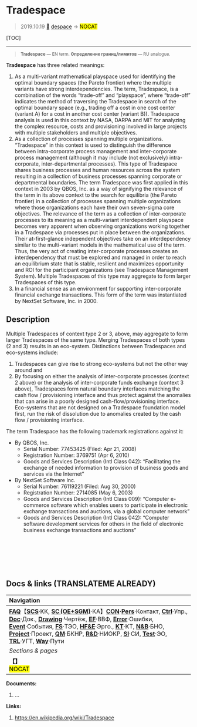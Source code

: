 # Tradespace
> 2019.10.19 [🚀](../index/index.md) [despace](index.md) → **[](.md)** <mark>NOCAT</mark>

[TOC]

---

> <small>**Tradespace** — EN term. **Определение границ/лимитов** — RU analogue.</small>

**Tradespace** has three related meanings:

   1. As a multi-variant mathematical playspace used for identifying the optimal boundary spaces (the Pareto frontier) where the multiple variants have strong interdependencies. The term, Tradespace, is a combination of the words “trade-off” and “playspace”, where “trade-off” indicates the method of traversing the Tradespace in search of the optimal boundary space (e.g., trading off a cost in one cost center (variant A) for a cost in another cost center (variant B)). Tradespace analysis is used in this context by NASA, DARPA and MIT for analyzing the complex resource, costs and provisioning involved in large projects with multiple stakeholders and multiple objectives.
   1. As a collection of processes spanning multiple organizations. “Tradespace” in this context is used to distinguish the difference between intra-corporate process management and inter-corporate process management (although it may include (not exclusively) intra-corporate, inter-departmental processes). This type of Tradespace shares business processes and human resources across the system resulting in a collection of business processes spanning corporate or departmental boundaries. The term Tradespace was first applied in this context in 2003 by QBOS, Inc. as a way of signifying the relevance of the term in its above context to the search for equilibria (the Pareto frontier) in a collection of processes spanning multiple organizations where those organizations each have their own seven-sigma core objectives. The relevance of the term as a collection of inter-corporate processes to its meaning as a multi-variant interdependent playspace becomes very apparent when observing organizations working together in a Tradespace via processes put in place between the organizations. Their at-first-glance independent objectives take on an interdependency similar to the multi-variant models in the mathematical use of the term. Thus, the very act of creating inter-corporate processes creates an interdependency that must be explored and managed in order to reach an equilibrium state that is stable, resilient and maximizes opportunity and ROI for the participant organizations (see Tradespace Management System). Multiple Tradespaces of this type may aggregate to form larger Tradespaces of this type.
   1. In a financial sense as an environment for supporting inter-corporate financial exchange transactions. This form of the term was instantiated by NextSet Software, Inc. in 2000.



## Description
Multiple Tradespaces of context type 2 or 3, above, may aggregate to form larger Tradespaces of the same type. Merging Tradespaces of both types (2 and 3) results in an eco-system. Distinctions between Tradespaces and eco-systems include:

   1. Tradespaces can give rise to strong eco-systems but not the other way around and
   1. By focusing on either the analysis of inter-corporate processes (context 2 above) or the analysis of inter-corporate funds exchange (context 3 above), Tradespaces form natural boundary interfaces matching the cash flow / provisioning interface and thus protect against the anomalies that can arise in a poorly designed cash-flow/provisioning interface. Eco-systems that are not designed on a Tradespace foundation model first, run the risk of dissolution due to anomalies created by the cash flow / provisioning interface.

The term Tradespace has the following trademark registrations against it:

   - By QBOS, Inc.
      - Serial Number: 77453425 (Filed: Apr 21, 2008)
      - Registration Number: 3769751 (Apr 6, 2010)
      - Goods and Services Description (Intl Class 042): “Facilitating the exchange of needed information to provision of business goods and services via the Internet”
   - By NextSet Software Inc.
      - Serial Number: 76119221 (Filed: Aug 30, 2000)
      - Registration Number: 2714085 (May 6, 2003)
      - Goods and Services Description (Intl Class 009): “Computer e-commerce software which enables users to participate in electronic exchange transactions and auctions, via a global computer network”
      - Goods and Services Description (Intl Class 042): “Computer software development services for others in the field of electronic business exchange transactions and auctions”



<br><br><br>

<p style="page-break-after:always"> </p>

## Docs & links (TRANSLATEME ALREADY)
|Navigation|
|:--|
|**[FAQ](faq.md)**【**[SCS](scs.md)**·КК, **[SC (OE+SGM)](sc.md)**·КА】**[CON](contact.md)·[Pers](person.md)**·Контакт, **[Ctrl](control.md)**·Упр., **[Doc](doc.md)**·Док., **[Drawing](drawing.md)**·Чертёж, **[EF](ef.md)**·ВВФ, **[Error](error.md)**·Ошибки, **[Event](event.md)**·События, **[FS](fs.md)**·ТЭО, **[HF&E](hfe.md)**·Эрго., **[KT](kt.md)**·КТ, **[N&B](nnb.md)**·БНО, **[Project](project.md)**·Проект, **[QM](qm.md)**·БКНР, **[R&D](rnd.md)**·НИОКР, **[SI](si.md)**·СИ, **[Test](test.md)**·ЭО, **[TRL](trl.md)**·УГТ, **[Way](way.md)**·Пути|
|*Sections & pages*|
|**【[](.md)】**<br> <mark>NOCAT</mark>|

**Documents:**

   1. …

**Links:**

   1. <https://en.wikipedia.org/wiki/Tradespace>
